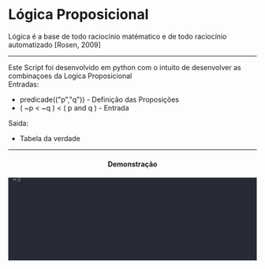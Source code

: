 # Lógica Proposicional
<p>
  Lógica é a base de todo raciocínio matématico e de todo raciocínio automatizado [Rosen, 2009]
</p>
<hr>
<p>
    Este Script foi desenvolvido em python com o intuito de desenvolver as combinaçoes da Logica Proposicional
    <br>Entradas:
    <ul>
        <li> predicade(("p","q")) - Definição das Proposições </li>
        <li> ( ~p < ~q ) < ( p and q ) - Entrada
    </ul>
    Saida:
    <ul>
        <li> Tabela da verdade
    </ul>
</p>
<hr>
<center>
<h4>Demonstração<h4>
<img src = Animação.gif>
</center>
